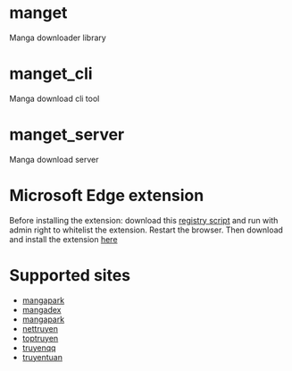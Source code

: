 # manget
Manga downloader library

# manget_cli
Manga download cli tool

# manget_server
Manga download server

# Microsoft Edge extension
Before installing the extension: download this [registry script](./extension/edge_policy.reg) and run with admin right to whitelist the extension.
Restart the browser. Then download and install the extension [here](https://github.com/ndtoan96/manget/raw/main/extension/manget_chrome.crx)

# Supported sites
- [mangapark](https://mangapark.net/)
- [mangadex](https://mangadex.org/)
- [mangapark](https://mangapark.net/)
- [nettruyen](https://www.nettruyenmax.com/)
- [toptruyen](https://www.toptruyenne.com/)
- [truyenqq](https://truyenqq.com.vn/)
- [truyentuan](https://truyentuan.com/)
